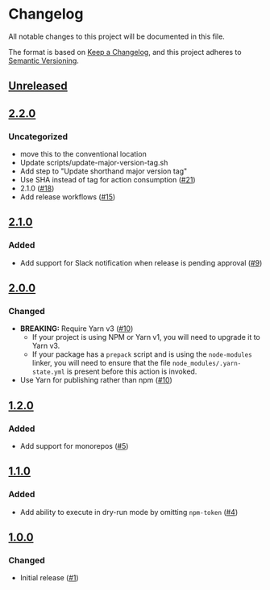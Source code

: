 # Changelog
All notable changes to this project will be documented in this file.

The format is based on [Keep a Changelog](https://keepachangelog.com/en/1.0.0/),
and this project adheres to [Semantic Versioning](https://semver.org/spec/v2.0.0.html).

## [Unreleased]

## [2.2.0]
### Uncategorized
- move this to the conventional location
- Update scripts/update-major-version-tag.sh
- Add step to "Update shorthand major version tag"
- Use SHA instead of tag for action consumption ([#21](https://github.com/legobeat/action-npm-publish/pull/21))
- 2.1.0 ([#18](https://github.com/legobeat/action-npm-publish/pull/18))
- Add release workflows ([#15](https://github.com/legobeat/action-npm-publish/pull/15))

## [2.1.0]
### Added
- Add support for Slack notification when release is pending approval ([#9](https://github.com/MetaMask/action-npm-publish/pull/9))

## [2.0.0]
### Changed
- **BREAKING:** Require Yarn v3 ([#10](https://github.com/MetaMask/action-npm-publish/pull/10))
  - If your project is using NPM or Yarn v1, you will need to upgrade it to Yarn v3.
  - If your package has a `prepack` script and is using the `node-modules` linker, you will need to ensure that the file `node_modules/.yarn-state.yml` is present before this action is invoked.
- Use Yarn for publishing rather than npm ([#10](https://github.com/MetaMask/action-npm-publish/pull/10))

## [1.2.0]
### Added
- Add support for monorepos ([#5](https://github.com/MetaMask/action-npm-publish/pull/5))

## [1.1.0]
### Added
- Add ability to execute in dry-run mode by omitting `npm-token` ([#4](https://github.com/MetaMask/action-publish-release/pull/4))

## [1.0.0]
### Changed
- Initial release ([#1](https://github.com/MetaMask/action-npm-publish/pull/1))

[Unreleased]: https://github.com/legobeat/action-npm-publish/compare/v2.2.0...HEAD
[2.2.0]: https://github.com/legobeat/action-npm-publish/compare/v2.1.0...v2.2.0
[2.1.0]: https://github.com/legobeat/action-npm-publish/compare/v2.0.0...v2.1.0
[2.0.0]: https://github.com/legobeat/action-npm-publish/compare/v1.2.0...v2.0.0
[1.2.0]: https://github.com/legobeat/action-npm-publish/compare/v1.1.0...v1.2.0
[1.1.0]: https://github.com/legobeat/action-npm-publish/compare/v1.0.0...v1.1.0
[1.0.0]: https://github.com/legobeat/action-npm-publish/releases/tag/v1.0.0
